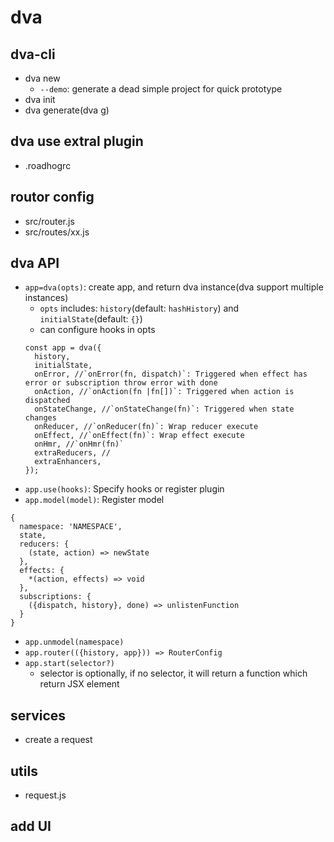 # dva
## dva-cli
* dva new
  - `--demo`: generate a dead simple project for quick prototype
* dva init
* dva generate(dva g)

## dva use extral plugin
* .roadhogrc

## routor config
* src/router.js
* src/routes/xx.js

## dva API
* `app=dva(opts)`: create app, and return dva instance(dva support multiple instances)
  - `opts` includes: `history`(default: `hashHistory`) and `initialState`(default: `{}`)
  - can configure hooks in opts
  ```
  const app = dva({
    history,
    initialState,
    onError, //`onError(fn, dispatch)`: Triggered when effect has error or subscription throw error with done
    onAction, //`onAction(fn |fn[])`: Triggered when action is dispatched
    onStateChange, //`onStateChange(fn)`: Triggered when state changes
    onReducer, //`onReducer(fn)`: Wrap reducer execute
    onEffect, //`onEffect(fn)`: Wrap effect execute
    onHmr, //`onHmr(fn)`
    extraReducers, //
    extraEnhancers,
  });
  ```
* `app.use(hooks)`: Specify hooks or register plugin
* `app.model(model)`: Register model
```
{
  namespace: 'NAMESPACE',
  state,
  reducers: {
    (state, action) => newState
  },
  effects: {
    *(action, effects) => void
  },
  subscriptions: {
    ({dispatch, history}, done) => unlistenFunction
  }
}
```
* `app.unmodel(namespace)`
* `app.router(({history, app})) => RouterConfig`
* `app.start(selector?)`
  - selector is optionally, if no selector, it will return a function which return JSX element

## services
* create a request

## utils
* request.js

## add UI
